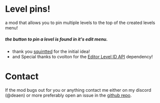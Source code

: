 # Level pins!

a mod that allows you to <cg>pin</c> multiple levels to the top of the created levels menu!
##### the button to pin a level is found in it's edit menu.

- thank you [squintted](https://x.com/squintted) for the initial idea!
- and Special thanks to cvolton for the [Editor Level ID API](https://github.com/Cvolton/level-id-api-geode) dependency!

# Contact
If the mod bugs out for you or anything contact me either on my discord <cj>(@deaen)</c> or <cr> more preferably </c> open an issue in the [github repo](https://github.com/deaen/level-pins).
